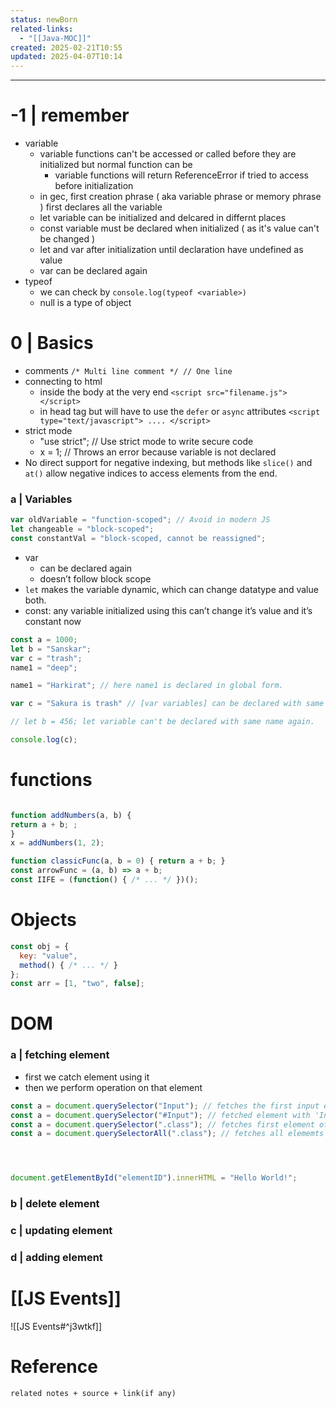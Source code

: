 ```yaml
---
status: newBorn
related-links:
  - "[[Java-MOC]]"
created: 2025-02-21T10:55
updated: 2025-04-07T10:14
---
```

---

# -1 | remember

- variable
	- variable functions can't be accessed or called before they are initialized but normal function can be
		- variable functions will return ReferenceError if tried to access before initialization
	- in gec, first creation phrase ( aka variable phrase or memory phrase ) first declares all the variable 
	- let variable can be initialized and delcared in differnt places
	- const variable must be declared when initialized ( as it's value can't be changed )
	- let and var after initialization until declaration have undefined as value
	- var can be declared again 
- typeof
	- we can check by `console.log(typeof <variable>)`
	- null is a type of object


# 0 | Basics

- comments
	`/* Multi line comment */
	// One line`
- connecting to html
	- inside the body at the very end
		`<script src="filename.js"></script>`
	- in head tag but will have to use the `defer` or `async` attributes
		`<script type="text/javascript"> .... </script>`
- strict mode
	- "use strict"; // Use strict mode to write secure code
	- x = 1; // Throws an error because variable is not declared
- No direct support for negative indexing, but methods like `slice()` and `at()` allow negative indices to access elements from the end.




### a | Variables

```javascript
var oldVariable = "function-scoped"; // Avoid in modern JS
let changeable = "block-scoped";
const constantVal = "block-scoped, cannot be reassigned";
```

- var
    - can be declared again
    - doesn’t follow block scope
- `let` makes the variable dynamic, which can change datatype and value both.
- const: any variable initialized using this can’t change it’s value and it’s constant now

```jsx
const a = 1000;
let b = "Sanskar";
var c = "trash";
name1 = "deep";

name1 = "Harkirat"; // here name1 is declared in global form.

var c = "Sakura is trash" // [var variables] can be declared with same name again

// let b = 456; let variable can't be declared with same name again.

console.log(c);

```



# functions

```javascript

function addNumbers(a, b) {
return a + b; ;
}
x = addNumbers(1, 2);

function classicFunc(a, b = 0) { return a + b; }
const arrowFunc = (a, b) => a + b;
const IIFE = (function() { /* ... */ })();

```


# Objects

```javascript
const obj = { 
  key: "value",
  method() { /* ... */ }
};
const arr = [1, "two", false];
```


# DOM

### a | fetching element

- first we catch element using it
- then we perform operation on that element

```javascript
const a = document.querySelector("Input"); // fetches the first input element it gets
const a = document.querySelector("#Input"); // fetched element with 'Input' ID
const a = document.querySelector(".class"); // fetches first element of that class
const a = document.querySelectorAll(".class"); // fetches all elememts of that class
```

```javascript



document.getElementById("elementID").innerHTML = "Hello World!";

```

### b | delete element


### c | updating element


### d | adding element


# [[JS Events]]


![[JS Events#^j3wtkf]]
# Reference
`related notes + source + link(if any)`
 
